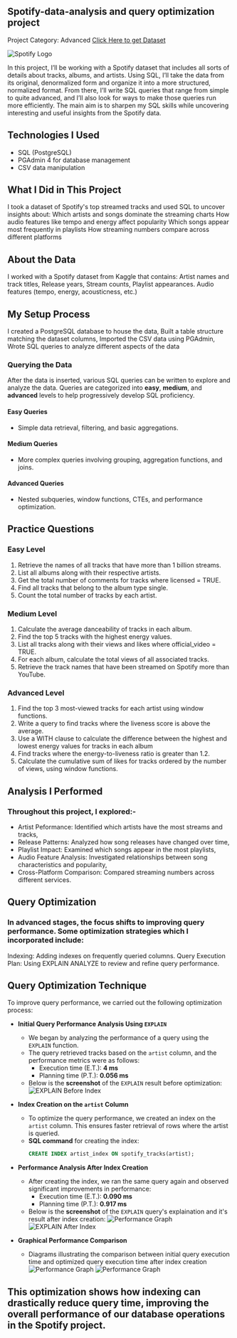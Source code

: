 ## Spotify-data-analysis and query optimization project
Project Category: Advanced
[Click Here to get Dataset](https://www.kaggle.com/datasets/sanjanchaudhari/spotify-dataset)

![Spotify Logo](https://github.com/thesmartlad/Spotify-data-analysis/blob/main/spotify_logo.jpg)

In this project, I’ll be working with a Spotify dataset that includes all sorts of details about tracks, albums, and artists. Using SQL, I’ll take the data from its original, denormalized form and organize it into a more structured, normalized format. From there, I’ll write SQL queries that range from simple to quite advanced, and I’ll also look for ways to make those queries run more efficiently. The main aim is to sharpen my SQL skills while uncovering interesting and useful insights from the Spotify data.

## Technologies I Used
- SQL (PostgreSQL)
- PGAdmin 4 for database management
- CSV data manipulation

## What I Did in This Project
I took a dataset of Spotify's top streamed tracks and used SQL to uncover insights about:
Which artists and songs dominate the streaming charts
How audio features like tempo and energy affect popularity
Which songs appear most frequently in playlists
How streaming numbers compare across different platforms


## About the Data
I worked with a Spotify dataset from Kaggle that contains:
Artist names and track titles, Release years, Stream counts, Playlist appearances. Audio features (tempo, energy, acousticness, etc.)


## My Setup Process
I created a PostgreSQL database to house the data, Built a table structure matching the dataset columns, Imported the CSV data using PGAdmin, Wrote SQL queries to analyze different aspects of the data


### Querying the Data
After the data is inserted, various SQL queries can be written to explore and analyze the data. Queries are categorized into **easy**, **medium**, and **advanced** levels to help progressively develop SQL proficiency.

#### Easy Queries
- Simple data retrieval, filtering, and basic aggregations.
  
#### Medium Queries
- More complex queries involving grouping, aggregation functions, and joins.
  
#### Advanced Queries
- Nested subqueries, window functions, CTEs, and performance optimization.


## Practice Questions 
### Easy Level
1. Retrieve the names of all tracks that have more than 1 billion streams.
2. List all albums along with their respective artists.
3. Get the total number of comments for tracks where licensed = TRUE.
4. Find all tracks that belong to the album type single.
5. Count the total number of tracks by each artist.

### Medium Level
1. Calculate the average danceability of tracks in each album.
2. Find the top 5 tracks with the highest energy values.
3. List all tracks along with their views and likes where official_video = TRUE.
4. For each album, calculate the total views of all associated tracks.
5. Retrieve the track names that have been streamed on Spotify more than YouTube.

### Advanced Level
1. Find the top 3 most-viewed tracks for each artist using window functions.
2. Write a query to find tracks where the liveness score is above the average.
3. Use a WITH clause to calculate the difference between the highest and lowest energy values for tracks in each album
5. Find tracks where the energy-to-liveness ratio is greater than 1.2.
6. Calculate the cumulative sum of likes for tracks ordered by the number of views, using window functions.


## Analysis I Performed 
### Throughout this project, I explored:-
- Artist Peformance: Identified which artists have the most streams and tracks,
- Release Patterns: Analyzed how song releases have changed over time,
- Playlist Impact: Examined which songs appear in the most playlists,
- Audio Feature Analysis: Investigated relationships between song characteristics and popularity,
- Cross-Platform Comparison: Compared streaming numbers across different services.


## Query Optimization
### In advanced stages, the focus shifts to improving query performance. Some optimization strategies which I incorporated include:
Indexing: Adding indexes on frequently queried columns.
Query Execution Plan: Using EXPLAIN ANALYZE to review and refine query performance.


## Query Optimization Technique 

To improve query performance, we carried out the following optimization process:

- **Initial Query Performance Analysis Using `EXPLAIN`**
    - We began by analyzing the performance of a query using the `EXPLAIN` function.
    - The query retrieved tracks based on the `artist` column, and the performance metrics were as follows:
        - Execution time (E.T.): **4 ms**
        - Planning time (P.T.): **0.056 ms**
    - Below is the **screenshot** of the `EXPLAIN` result before optimization:
      ![EXPLAIN Before Index](https://github.com/thesmartlad/Spotify-data-analysis/blob/main/before%20query%20optimization.png)

- **Index Creation on the `artist` Column**
    - To optimize the query performance, we created an index on the `artist` column. This ensures faster retrieval of rows where the artist is queried.
    - **SQL command** for creating the index:
      ```sql
      CREATE INDEX artist_index ON spotify_tracks(artist);
      ```

- **Performance Analysis After Index Creation**
    - After creating the index, we ran the same query again and observed significant improvements in performance:
        - Execution time (E.T.): **0.090 ms**
        - Planning time (P.T.): **0.917 ms**
    - Below is the **screenshot** of the `EXPLAIN` query's explaination and it's result after index creation:
      ![Performance Graph](https://github.com/thesmartlad/Spotify-data-analysis/blob/main/after%20query%20optimization%20(analysis).png)
      ![EXPLAIN After Index](https://github.com/thesmartlad/Spotify-data-analysis/blob/main/after%20query%20optimization.png)

- **Graphical Performance Comparison**
    - Diagrams illustrating the comparison between initial query execution time and optimized query execution time after index creation
      ![Performance Graph](https://github.com/thesmartlad/Spotify-data-analysis/blob/main/before%20query%20optimization%20(graphical).png)
      ![Performance Graph](https://github.com/thesmartlad/Spotify-data-analysis/blob/main/after%20query%20optimization%20(graphical).png)


This optimization shows how indexing can drastically reduce query time, improving the overall performance of our database operations in the Spotify project.
---
